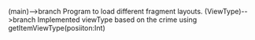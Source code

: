 (main)-->branch Program to load different fragment layouts.
(ViewType)-->branch Implemented viewType based on the crime using getItemViewType(posiiton:Int)
